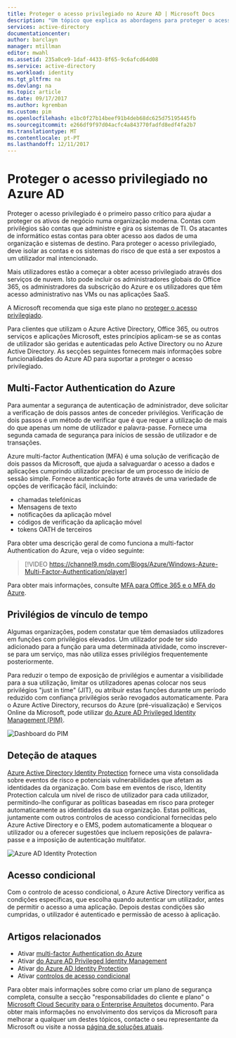 ```yaml
---
title: Proteger o acesso privilegiado no Azure AD | Microsoft Docs
description: "Um tópico que explica as abordagens para proteger o acesso privilegiado através do Azure, o Azure Active Directory e o Microsoft Online Services."
services: active-directory
documentationcenter: 
author: barclayn
manager: mtillman
editor: mwahl
ms.assetid: 235a0ce9-1daf-4433-8f65-9c6afcd64d08
ms.service: active-directory
ms.workload: identity
ms.tgt_pltfrm: na
ms.devlang: na
ms.topic: article
ms.date: 09/17/2017
ms.author: kgremban
ms.custom: pim
ms.openlocfilehash: e1bc0f27b14beef91b4deb68dc625d75195445fb
ms.sourcegitcommit: e266df9f97d04acfc4a843770fadfd8edf4fa2b7
ms.translationtype: MT
ms.contentlocale: pt-PT
ms.lasthandoff: 12/11/2017
---
```

# <a name="securing-privileged-access-in-azure-ad"></a>Proteger o acesso privilegiado no Azure AD
Proteger o acesso privilegiado é o primeiro passo crítico para ajudar a proteger os ativos de negócio numa organização moderna. Contas com privilégios são contas que administre e gira os sistemas de TI. Os atacantes de informático estas contas para obter acesso aos dados de uma organização e sistemas de destino. Para proteger o acesso privilegiado, deve isolar as contas e os sistemas do risco de que está a ser expostos a um utilizador mal intencionado.

Mais utilizadores estão a começar a obter acesso privilegiado através dos serviços de nuvem. Isto pode incluir os administradores globais do Office 365, os administradores da subscrição do Azure e os utilizadores que têm acesso administrativo nas VMs ou nas aplicações SaaS.

A Microsoft recomenda que siga este plano no [proteger o acesso privilegiado](https://technet.microsoft.com/library/mt631194.aspx).

Para clientes que utilizam o Azure Active Directory, Office 365, ou outros serviços e aplicações Microsoft, estes princípios aplicam-se se as contas de utilizador são geridas e autenticadas pelo Active Directory ou no Azure Active Directory. As secções seguintes fornecem mais informações sobre funcionalidades do Azure AD para suportar a proteger o acesso privilegiado.

## <a name="azure-multi-factor-authentication"></a>Multi-Factor Authentication do Azure
Para aumentar a segurança de autenticação de administrador, deve solicitar a verificação de dois passos antes de conceder privilégios. Verificação de dois passos é um método de verificar que é que requer a utilização de mais do que apenas um nome de utilizador e palavra-passe. Fornece uma segunda camada de segurança para inícios de sessão de utilizador e de transações.

Azure multi-factor Authentication (MFA) é uma solução de verificação de dois passos da Microsoft, que ajuda a salvaguardar o acesso a dados e aplicações cumprindo utilizador precisar de um processo de início de sessão simple. Fornece autenticação forte através de uma variedade de opções de verificação fácil, incluindo:

- chamadas telefónicas
- Mensagens de texto
- notificações da aplicação móvel
- códigos de verificação da aplicação móvel
- tokens OATH de terceiros

Para obter uma descrição geral de como funciona a multi-factor Authentication do Azure, veja o vídeo seguinte:

> [!VIDEO https://channel9.msdn.com/Blogs/Azure/Windows-Azure-Multi-Factor-Authentication/player]

Para obter mais informações, consulte [MFA para Office 365 e o MFA do Azure](https://blogs.technet.microsoft.com/ad/2014/02/11/mfa-for-office-365-and-mfa-for-azure/).

## <a name="time-bound-privileges"></a>Privilégios de vínculo de tempo
Algumas organizações, podem constatar que têm demasiados utilizadores em funções com privilégios elevados. Um utilizador pode ter sido adicionado para a função para uma determinada atividade, como inscrever-se para um serviço, mas não utiliza esses privilégios frequentemente posteriormente.

Para reduzir o tempo de exposição de privilégios e aumentar a visibilidade para a sua utilização, limitar os utilizadores apenas colocar nos seus privilégios "just in time" (JIT), ou atribuir estas funções durante um período reduzido com confiança privilégios serão revogados automaticamente. Para o Azure Active Directory, recursos do Azure (pré-visualização) e Serviços Online da Microsoft, pode utilizar [do Azure AD Privileged Identity Management (PIM)](http://aka.ms/AzurePIM).

![Dashboard do PIM][2]

## <a name="attack-detection"></a>Deteção de ataques
[Azure Active Directory Identity Protection](../active-directory-identityprotection.md) fornece uma vista consolidada sobre eventos de risco e potenciais vulnerabilidades que afetam as identidades da organização. Com base em eventos de risco, Identity Protection calcula um nível de risco de utilizador para cada utilizador, permitindo-lhe configurar as políticas baseadas em risco para proteger automaticamente as identidades da sua organização. Estas políticas, juntamente com outros controlos de acesso condicional fornecidas pelo Azure Active Directory e o EMS, podem automaticamente a bloquear o utilizador ou a oferecer sugestões que incluem reposições de palavra-passe e a imposição de autenticação multifator.

![Azure AD Identity Protection][3]

## <a name="conditional-access"></a>Acesso condicional
Com o controlo de acesso condicional, o Azure Active Directory verifica as condições específicas, que escolha quando autenticar um utilizador, antes de permitir o acesso a uma aplicação. Depois destas condições são cumpridas, o utilizador é autenticado e permissão de acesso à aplicação.

## <a name="related-articles"></a>Artigos relacionados
* Ativar [multi-factor Authentication do Azure](../../multi-factor-authentication/multi-factor-authentication-get-started-cloud.md)
* Ativar [do Azure AD Privileged Identity Management](../active-directory-privileged-identity-management-configure.md)
* Ativar [do Azure AD Identity Protection](../active-directory-identityprotection.md)
* Ativar [controlos de acesso condicional](../active-directory-conditional-access-azure-portal.md)

Para obter mais informações sobre como criar um plano de segurança completa, consulte a secção "responsabilidades do cliente e plano" o [Microsoft Cloud Security para o Enterprise Arquitetos](http://aka.ms/securecustomer) documento. Para obter mais informações no envolvimento dos serviços da Microsoft para melhorar a qualquer um destes tópicos, contacte o seu representante da Microsoft ou visite a nossa [página de soluções atuais](https://www.microsoft.com/en-us/microsoftservices/campaigns/cybersecurity-protection.aspx).

<!--Image references-->
[1]: ../media/active-directory-privileged-identity-management-configure/Search_PIM.png
[2]: ../media/active-directory-privileged-identity-management-configure/PIM_Dash.png
[3]: ../media/active-directory-identityprotection/29.png
